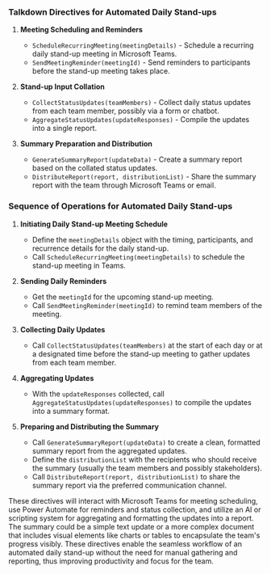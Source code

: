 ### Talkdown Directives for Automated Daily Stand-ups

1. **Meeting Scheduling and Reminders**
   - `ScheduleRecurringMeeting(meetingDetails)` - Schedule a recurring daily stand-up meeting in Microsoft Teams.
   - `SendMeetingReminder(meetingId)` - Send reminders to participants before the stand-up meeting takes place.

2. **Stand-up Input Collation**
   - `CollectStatusUpdates(teamMembers)` - Collect daily status updates from each team member, possibly via a form or chatbot.
   - `AggregateStatusUpdates(updateResponses)` - Compile the updates into a single report.

3. **Summary Preparation and Distribution**
   - `GenerateSummaryReport(updateData)` - Create a summary report based on the collated status updates.
   - `DistributeReport(report, distributionList)` - Share the summary report with the team through Microsoft Teams or email.

### Sequence of Operations for Automated Daily Stand-ups

1. **Initiating Daily Stand-up Meeting Schedule**
   - Define the `meetingDetails` object with the timing, participants, and recurrence details for the daily stand-up.
   - Call `ScheduleRecurringMeeting(meetingDetails)` to schedule the stand-up meeting in Teams.

2. **Sending Daily Reminders**
   - Get the `meetingId` for the upcoming stand-up meeting.
   - Call `SendMeetingReminder(meetingId)` to remind team members of the meeting.

3. **Collecting Daily Updates**
   - Call `CollectStatusUpdates(teamMembers)` at the start of each day or at a designated time before the stand-up meeting to gather updates from each team member.

4. **Aggregating Updates**
   - With the `updateResponses` collected, call `AggregateStatusUpdates(updateResponses)` to compile the updates into a summary format.

5. **Preparing and Distributing the Summary**
   - Call `GenerateSummaryReport(updateData)` to create a clean, formatted summary report from the aggregated updates.
   - Define the `distributionList` with the recipients who should receive the summary (usually the team members and possibly stakeholders).
   - Call `DistributeReport(report, distributionList)` to share the summary report via the preferred communication channel.

These directives will interact with Microsoft Teams for meeting scheduling, use Power Automate for reminders and status collection, and utilize an AI or scripting system for aggregating and formatting the updates into a report. The summary could be a simple text update or a more complex document that includes visual elements like charts or tables to encapsulate the team's progress visibly. These directives enable the seamless workflow of an automated daily stand-up without the need for manual gathering and reporting, thus improving productivity and focus for the team.
